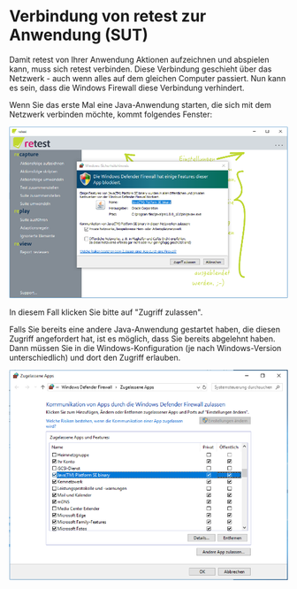 # Verbindung von retest zur Anwendung (SUT)

Damit retest von Ihrer Anwendung Aktionen aufzeichnen und abspielen kann, muss sich retest verbinden.
Diese Verbindung geschieht über das Netzwerk - auch wenn alles auf dem gleichen Computer passiert. 
Nun kann es sein, dass die Windows Firewall diese Verbindung verhindert.

Wenn Sie das erste Mal eine Java-Anwendung starten, die sich mit dem Netzwerk verbinden möchte, kommt folgendes Fenster:

![Meldung über den Netzwerkzugriff](win10-firewall-erster-start.png)

In diesem Fall klicken Sie bitte auf "Zugriff zulassen".

Falls Sie bereits eine andere Java-Anwendung gestartet haben, die diesen Zugriff angefordert hat, ist es möglich, dass Sie bereits abgelehnt haben.
Dann müssen Sie in die Windows-Konfiguration (je nach Windows-Version unterschiedlich) und dort den Zugriff erlauben.

![Firewall-Konfiguration in Windows 10](win10-firewall-allow-java.png)

